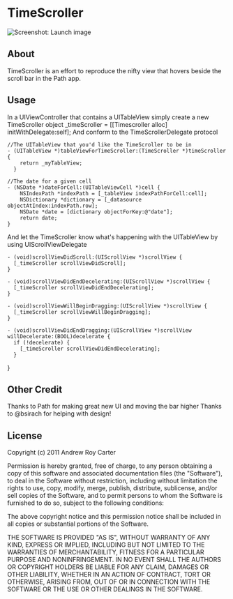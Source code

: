 TimeScroller
============

![Screenshot: Launch image](https://github.com/andrewroycarter/TimeScroller/raw/master/screenshot.png)

About
-----

TimeScroller is an effort to reproduce the nifty view that hovers beside the scroll bar in the Path app. 

Usage
-----

In a UIViewController that contains a UITableView simply create a new TimeScroller object
    _timeScroller = [[Timescroller alloc] initWithDelegate:self];
And conform to the TimeScrollerDelegate protocol

    //The UITableView that you'd like the TimeScroller to be in
    - (UITableView *)tableViewForTimeScroller:(TimeScroller *)timeScroller {
        return _myTableView;
      }

    //The date for a given cell
    - (NSDate *)dateForCell:(UITableViewCell *)cell {
        NSIndexPath *indexPath = [_tableView indexPathForCell:cell];
        NSDictionary *dictionary = [_datasource objectAtIndex:indexPath.row];
        NSDate *date = [dictionary objectForKey:@"date"];
        return date;                        
    }

And let the TimeScroller know what's happening with the UITableView by using UIScrollViewDelegate

    - (void)scrollViewDidScroll:(UIScrollView *)scrollView {
      [_timeScroller scrollViewDidScroll];       
    }

    - (void)scrollViewDidEndDecelerating:(UIScrollView *)scrollView {
      [_timeScroller scrollViewDidEndDecelerating];
    }

    - (void)scrollViewWillBeginDragging:(UIScrollView *)scrollView {
      [_timeScroller scrollViewWillBeginDragging];
    }

    - (void)scrollViewDidEndDragging:(UIScrollView *)scrollView willDecelerate:(BOOL)decelerate {                  
      if (!decelerate) {                        
        [_timeScroller scrollViewDidEndDecelerating];                                      
      }                                               
   }

Other Credit
------------

Thanks to Path for making great new UI and moving the bar higher
Thanks to @bsirach for helping with design!


License
-------

Copyright (c) 2011 Andrew Roy Carter

Permission is hereby granted, free of charge, to any person obtaining a copy of this software and associated documentation files (the "Software"), to deal in the Software without restriction, including without limitation the rights to use, copy, modify, merge, publish, distribute, sublicense, and/or sell copies of the Software, and to permit persons to whom the Software is furnished to do so, subject to the following conditions:

The above copyright notice and this permission notice shall be included in all copies or substantial portions of the Software.

THE SOFTWARE IS PROVIDED "AS IS", WITHOUT WARRANTY OF ANY KIND, EXPRESS OR IMPLIED, INCLUDING BUT NOT LIMITED TO THE WARRANTIES OF MERCHANTABILITY, FITNESS FOR A PARTICULAR PURPOSE AND NONINFRINGEMENT. IN NO EVENT SHALL THE AUTHORS OR COPYRIGHT HOLDERS BE LIABLE FOR ANY CLAIM, DAMAGES OR OTHER LIABILITY, WHETHER IN AN ACTION OF CONTRACT, TORT OR OTHERWISE, ARISING FROM, OUT OF OR IN CONNECTION WITH THE SOFTWARE OR THE USE OR OTHER DEALINGS IN THE SOFTWARE.
